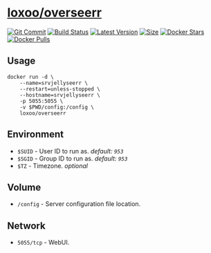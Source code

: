 [hub]: https://hub.docker.com/r/loxoo/jellyseerr
[git]: https://github.com/triptixx/jellyseerr/tree/main
[actions]: https://github.com/triptixx/jellyseerr/actions/workflows/main.yml

# [loxoo/overseerr][hub]
[![Git Commit](https://img.shields.io/github/last-commit/triptixx/jellyseerr/main)][git]
[![Build Status](https://github.com/triptixx/jellyseerr/actions/workflows/main.yml/badge.svg?branch=main)][actions]
[![Latest Version](https://img.shields.io/docker/v/loxoo/jellyseerr/latest)][hub]
[![Size](https://img.shields.io/docker/image-size/loxoo/jellyseerr/latest)][hub]
[![Docker Stars](https://img.shields.io/docker/stars/loxoo/jellyseerr.svg)][hub]
[![Docker Pulls](https://img.shields.io/docker/pulls/loxoo/jellyseerr.svg)][hub]

## Usage

```shell
docker run -d \
    --name=srvjellyseerr \
    --restart=unless-stopped \
    --hostname=srvjellyseerr \
    -p 5055:5055 \
    -v $PWD/config:/config \
    loxoo/overseerr
```

## Environment

- `$SUID`         - User ID to run as. _default: `953`_
- `$SGID`         - Group ID to run as. _default: `953`_
- `$TZ`           - Timezone. _optional_

## Volume

- `/config`       - Server configuration file location.

## Network

- `5055/tcp`      - WebUI.
